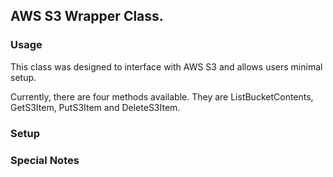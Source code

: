 ## AWS S3 Wrapper Class.

### Usage ####

This class was designed to interface with AWS S3 and allows users minimal setup.  

Currently, there are four methods available.  They are ListBucketContents, GetS3Item, PutS3Item and DeleteS3Item.

### Setup ###

### Special Notes ###